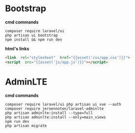# Bootstrap
**cmd commands**
```batch
composer require laravel/ui
php artisan ui bootstrap
npm install && npm run dev
```
**html's links**
```html
<link  rel="stylesheet"  href="{{asset('css/app.css')}}">
<script  src="{{asset('js/app.js')}}"></script>
```

# AdminLTE

**cmd commands**
```batch
composer require laravel/ui php artisan ui vue --auth
composer require jeroennoten/laravel-adminlte
php artisan adminlte:install --type=full
php artisan adminlte:install --only=main_views
npm run dev
php artisan migrate
```
<!--stackedit_data:
eyJoaXN0b3J5IjpbMTgzMjIyOTE4NiwtMTg5NzM3NTczOSwtMT
I4NDY4NjAyOCwtODU4MjQ1MDIwXX0=
-->